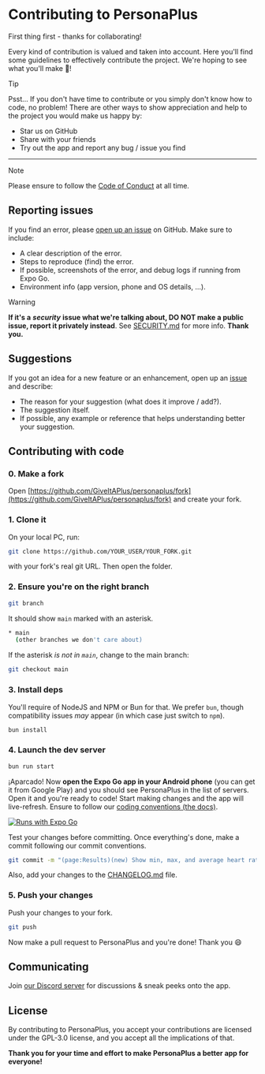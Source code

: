 # Contributing to PersonaPlus

First thing first - thanks for collaborating!

Every kind of contribution is valued and taken into account. Here you'll find some guidelines to effectively contribute the project. We're hoping to see what you'll make 🎉!

> [!TIP]
> Psst... If you don't have time to contribute or you simply don't know how to code, no problem! There are other ways to show appreciation and help to the project you would make us happy by:
>
> - Star us on GitHub
> - Share with your friends
> - Try out the app and report any bug / issue you find

---

> [!NOTE]
> Please ensure to follow the [Code of Conduct](https://github.com/GiveItAPlus/personaplus/blob/master/CODE_OF_CONDUCT.md) at all time.

## Reporting issues

If you find an error, please [open up an issue](https://github.com/GiveItAPlus/personaplus/issues) on GitHub. Make sure to include:

- A clear description of the error.
- Steps to reproduce (find) the error.
- If possible, screenshots of the error, and debug logs if running from Expo Go.
- Environment info (app version, phone and OS details, ...).

> [!WARNING]
> **If it's a** _**security**_ **issue what we're talking about, DO NOT make a public issue, report it privately instead**. See [SECURITY.md](https://github.com/GiveItAPlus/personaplus/blob/master/SECURITY.md) for more info. **Thank you.**

## Suggestions

If you got an idea for a new feature or an enhancement, open up an [issue](https://github.com/GiveItAPlus/personaplus/issues) and describe:

- The reason for your suggestion (what does it improve / add?).
- The suggestion itself.
- If possible, any example or reference that helps understanding better your suggestion.

## Contributing with code

### 0. Make a fork

Open [https://github.com/GiveItAPlus/personaplus/fork](https://github.com/GiveItAPlus/personaplus/fork) and create your fork.

### 1. Clone it

On your local PC, run:

```bash
git clone https://github.com/YOUR_USER/YOUR_FORK.git
```

with your fork's real git URL. Then open the folder.

### 2. Ensure you're on the right branch

```bash
git branch
```

It should show `main` marked with an asterisk.

```bash
* main
  (other branches we don't care about)
```

If the asterisk _is not in `main`_, change to the main branch:

```bash
git checkout main
```

### 3. Install deps

You'll require of NodeJS and NPM or Bun for that. We prefer `bun`, though compatibility issues _may_ appear (in which case just switch to `npm`).

```bash
bun install
```

### 4. Launch the dev server

```bash
bun run start
```

¡Aparcado! Now **open the Expo Go app in your Android phone** (you can get it from Google Play) and you should see PersonaPlus in the list of servers. Open it and you're ready to code! Start making changes and the app will live-refresh. Ensure to follow our [coding conventions (the docs)](https://github.com/GiveItAPlus/personaplus/blob/master/DOCS.md).

[![Runs with Expo Go](https://img.shields.io/badge/Runs_with_Expo_Go-SDK_52-000.svg?style=for-the-badge&logo=EXPO&labelColor=f3f3f3&logoColor=000)](https://expo.dev/go)

Test your changes before committing. Once everything's done, make a commit following our commit conventions.

```bash
git commit -m "(page:Results)(new) Show min, max, and average heart rate." # for example
```

Also, add your changes to the [CHANGELOG.md](https://github.com/GiveItAPlus/personaplus/blob/master/CHANGELOG.md) file.

### 5. Push your changes

Push your changes to your fork.

```bash
git push
```

Now make a pull request to PersonaPlus and you're done! Thank you :smile:

## Communicating

Join [our Discord server](https://discord.gg/wwzddK4Zpc) for discussions & sneak peeks onto the app.

## License

By contributing to PersonaPlus, you accept your contributions are licensed under the GPL-3.0 license, and you accept all the implications of that.

**Thank you for your time and effort to make PersonaPlus a better app for everyone!**
